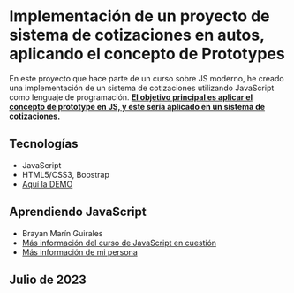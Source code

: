 # Implementación de un proyecto de sistema de cotizaciones en autos, aplicando el concepto de Prototypes

En este proyecto que hace parte de un curso sobre JS moderno, he creado una implementación de un sistema de cotizaciones utilizando JavaScript como lenguaje de programación. <u><strong>El objetivo principal es aplicar el concepto de prototype en JS, y este sería aplicado en un sistema de cotizaciones.</strong></u>

## Tecnologías

- JavaScript
- HTML5/CSS3, Boostrap
- [Aquí la DEMO](https://segurosautosprototypejs.netlify.app/)
## Aprendiendo JavaScript

- Brayan Marín Guirales
- [Más información del curso de JavaScript en cuestión](https://www.udemy.com/course/javascript-moderno-guia-definitiva-construye-10-proyectos/)
- [Más información de mi persona](https://www.linkedin.com/in/brayan-marin-guirales/)

## Julio de 2023

